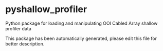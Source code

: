 # pyshallow_profiler

Python package for loading and manipulating OOI Cabled Array shallow profiler data

This package has been automatically generated, 
please edit this file for better description.